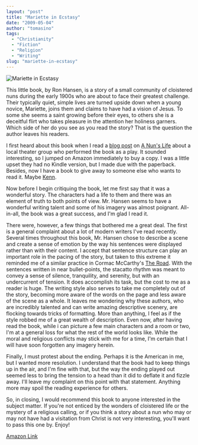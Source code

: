 ```yaml
---
layout: "post"
title: "Mariette in Ecstasy"
date: "2009-05-04"
author: "tomasino"
tags:
  - "Christianity"
  - "Fiction"
  - "Religion"
  - "Writing"
slug: "mariette-in-ecstasy"
---
```


![Mariette in Ecstasy][]

This little book, by Ron Hansen, is a story of a small community of
cloistered nuns during the early 1900s who are about to face their
greatest challenge. Their typically quiet, simple lives are turned
upside down when a young novice, Mariette, joins them and claims to have
had a vision of Jesus. To some she seems a saint growing before their
eyes, to others she is a deceitful flirt who takes pleasure in the
attention her holiness garners. Which side of her do you see as you read
the story? That is the question the author leaves his readers.

I first heard about this book when I read a [blog post][] on [A Nun's
Life][] about a local theater group who performed the book as a play. It
sounded interesting, so I jumped on Amazon immediately to buy a copy. I
was a little upset they had no Kindle version, but I made due with the
paperback. Besides, now I have a book to give away to someone else who
wants to read it. Maybe [Kenn][].

Now before I begin critiquing the book, let me first say that it was a
wonderful story. The characters had a life to them and there was an
element of truth to both points of view. Mr. Hansen seems to have a
wonderful writing talent and some of his imagery was almost poignant.
All-in-all, the book was a great success, and I'm glad I read it.

There were, however, a few things that bothered me a great deal. The
first is a general complaint about a lot of modern writers I've read
recently. Several times throughout this book, Mr. Hansen chose to
describe a scene and create a sense of emotion by the way his sentences
were displayed rather than with their content. I accept that sentence
structure can play an important role in the pacing of the story, but
taken to this extreme it reminded me of a similar practice in Cormac
McCarthy's <span style="text-decoration: underline;">The Road</span>.
With the sentences written in near bullet-points, the stacatto rhythm
was meant to convey a sense of silence, tranquility, and serenity, but
with an undercurrent of tension. It does accomplish its task, but the
cost to me as a reader is huge. The writing style also serves to take me
completely out of the story, becoming more aware of the words on the
page and less aware of the scene as a whole. It leaves me wondering why
these authors, who are incredibly talented and can write amazing
descriptive scenery, are flocking towards tricks of formatting. More
than anything, I feel as if the style robbed me of a great wealth of
description. Even now, after having read the book, while i can picture a
few main characters and a room or two, I'm at a general loss for what
the rest of the world looks like. While the moral and religious
conflicts may stick with me for a time, I'm certain that I will have
soon forgotten any imagery herein.

Finally, I must protest about the ending. Perhaps it is the American in
me, but I wanted more resolution. I understand that the book had to keep
things up in the air, and I'm fine with that, but the way the ending
played out seemed less to bring the tension to a head than it did to
deflate it and fizzle away. I'll leave my complaint on this point with
that statement. Anything more may spoil the reading experience for
others.

So, in closing, I would recommend this book to anyone interested in the
subject matter. If you're not enticed by the wonders of cloistered life
or the mystery of a religious calling, or if you think a story about a
nun who may or may not have had a visitation from Christ is not very
interesting, you'll want to pass this one by. Enjoy!

[Amazon Link][]

  [Mariette in Ecstasy]: //blog.tomasino.org/images/mariette_in_ecstasy.jpg
  [blog post]: //anunslife.org/2009/03/29/mariette-in-ecstasy-at-lifeline-theatre/
  [A Nun's Life]: //anunslife.org/
  [Kenn]: //musing.kennbivins.com/
  [Amazon Link]: //www.amazon.com/Mariette-Ecstasy-Ron-Hansen/dp/0060981180/?tag=tomablog-20
